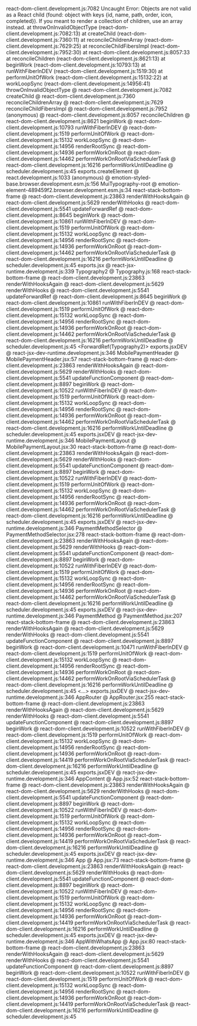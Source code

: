 react-dom-client.development.js:7082  Uncaught Error: Objects are not valid as a React child (found: object with keys {id, name, path, order, icon, completed}). If you meant to render a collection of children, use an array instead.
    at throwOnInvalidObjectType (react-dom-client.development.js:7082:13)
    at createChild (react-dom-client.development.js:7360:11)
    at reconcileChildrenArray (react-dom-client.development.js:7629:25)
    at reconcileChildFibersImpl (react-dom-client.development.js:7952:30)
    at react-dom-client.development.js:8057:33
    at reconcileChildren (react-dom-client.development.js:8621:13)
    at beginWork (react-dom-client.development.js:10793:13)
    at runWithFiberInDEV (react-dom-client.development.js:1519:30)
    at performUnitOfWork (react-dom-client.development.js:15132:22)
    at workLoopSync (react-dom-client.development.js:14956:41)
throwOnInvalidObjectType @ react-dom-client.development.js:7082
createChild @ react-dom-client.development.js:7360
reconcileChildrenArray @ react-dom-client.development.js:7629
reconcileChildFibersImpl @ react-dom-client.development.js:7952
(anonymous) @ react-dom-client.development.js:8057
reconcileChildren @ react-dom-client.development.js:8621
beginWork @ react-dom-client.development.js:10793
runWithFiberInDEV @ react-dom-client.development.js:1519
performUnitOfWork @ react-dom-client.development.js:15132
workLoopSync @ react-dom-client.development.js:14956
renderRootSync @ react-dom-client.development.js:14936
performWorkOnRoot @ react-dom-client.development.js:14462
performWorkOnRootViaSchedulerTask @ react-dom-client.development.js:16216
performWorkUntilDeadline @ scheduler.development.js:45
<span>
exports.createElement @ react.development.js:1033
(anonymous) @ emotion-styled-base.browser.development.esm.js:156
MuiTypography-root @ emotion-element-489459f2.browser.development.esm.js:34
react-stack-bottom-frame @ react-dom-client.development.js:23863
renderWithHooksAgain @ react-dom-client.development.js:5629
renderWithHooks @ react-dom-client.development.js:5541
updateForwardRef @ react-dom-client.development.js:8645
beginWork @ react-dom-client.development.js:10861
runWithFiberInDEV @ react-dom-client.development.js:1519
performUnitOfWork @ react-dom-client.development.js:15132
workLoopSync @ react-dom-client.development.js:14956
renderRootSync @ react-dom-client.development.js:14936
performWorkOnRoot @ react-dom-client.development.js:14462
performWorkOnRootViaSchedulerTask @ react-dom-client.development.js:16216
performWorkUntilDeadline @ scheduler.development.js:45
<MuiTypographyRoot>
exports.jsx @ react-jsx-runtime.development.js:339
Typography2 @ Typography.js:168
react-stack-bottom-frame @ react-dom-client.development.js:23863
renderWithHooksAgain @ react-dom-client.development.js:5629
renderWithHooks @ react-dom-client.development.js:5541
updateForwardRef @ react-dom-client.development.js:8645
beginWork @ react-dom-client.development.js:10861
runWithFiberInDEV @ react-dom-client.development.js:1519
performUnitOfWork @ react-dom-client.development.js:15132
workLoopSync @ react-dom-client.development.js:14956
renderRootSync @ react-dom-client.development.js:14936
performWorkOnRoot @ react-dom-client.development.js:14462
performWorkOnRootViaSchedulerTask @ react-dom-client.development.js:16216
performWorkUntilDeadline @ scheduler.development.js:45
<ForwardRef(Typography2)>
exports.jsxDEV @ react-jsx-dev-runtime.development.js:346
MobilePaymentHeader @ MobilePaymentHeader.jsx:57
react-stack-bottom-frame @ react-dom-client.development.js:23863
renderWithHooksAgain @ react-dom-client.development.js:5629
renderWithHooks @ react-dom-client.development.js:5541
updateFunctionComponent @ react-dom-client.development.js:8897
beginWork @ react-dom-client.development.js:10522
runWithFiberInDEV @ react-dom-client.development.js:1519
performUnitOfWork @ react-dom-client.development.js:15132
workLoopSync @ react-dom-client.development.js:14956
renderRootSync @ react-dom-client.development.js:14936
performWorkOnRoot @ react-dom-client.development.js:14462
performWorkOnRootViaSchedulerTask @ react-dom-client.development.js:16216
performWorkUntilDeadline @ scheduler.development.js:45
<MobilePaymentHeader>
exports.jsxDEV @ react-jsx-dev-runtime.development.js:346
MobilePaymentLayout @ MobilePaymentLayout.jsx:30
react-stack-bottom-frame @ react-dom-client.development.js:23863
renderWithHooksAgain @ react-dom-client.development.js:5629
renderWithHooks @ react-dom-client.development.js:5541
updateFunctionComponent @ react-dom-client.development.js:8897
beginWork @ react-dom-client.development.js:10522
runWithFiberInDEV @ react-dom-client.development.js:1519
performUnitOfWork @ react-dom-client.development.js:15132
workLoopSync @ react-dom-client.development.js:14956
renderRootSync @ react-dom-client.development.js:14936
performWorkOnRoot @ react-dom-client.development.js:14462
performWorkOnRootViaSchedulerTask @ react-dom-client.development.js:16216
performWorkUntilDeadline @ scheduler.development.js:45
<MobilePaymentLayout>
exports.jsxDEV @ react-jsx-dev-runtime.development.js:346
PaymentMethodSelector @ PaymentMethodSelector.jsx:278
react-stack-bottom-frame @ react-dom-client.development.js:23863
renderWithHooksAgain @ react-dom-client.development.js:5629
renderWithHooks @ react-dom-client.development.js:5541
updateFunctionComponent @ react-dom-client.development.js:8897
beginWork @ react-dom-client.development.js:10522
runWithFiberInDEV @ react-dom-client.development.js:1519
performUnitOfWork @ react-dom-client.development.js:15132
workLoopSync @ react-dom-client.development.js:14956
renderRootSync @ react-dom-client.development.js:14936
performWorkOnRoot @ react-dom-client.development.js:14462
performWorkOnRootViaSchedulerTask @ react-dom-client.development.js:16216
performWorkUntilDeadline @ scheduler.development.js:45
<PaymentMethodSelector>
exports.jsxDEV @ react-jsx-dev-runtime.development.js:346
PaymentMethod @ PaymentMethod.jsx:207
react-stack-bottom-frame @ react-dom-client.development.js:23863
renderWithHooksAgain @ react-dom-client.development.js:5629
renderWithHooks @ react-dom-client.development.js:5541
updateFunctionComponent @ react-dom-client.development.js:8897
beginWork @ react-dom-client.development.js:10471
runWithFiberInDEV @ react-dom-client.development.js:1519
performUnitOfWork @ react-dom-client.development.js:15132
workLoopSync @ react-dom-client.development.js:14956
renderRootSync @ react-dom-client.development.js:14936
performWorkOnRoot @ react-dom-client.development.js:14462
performWorkOnRootViaSchedulerTask @ react-dom-client.development.js:16216
performWorkUntilDeadline @ scheduler.development.js:45
<...>
exports.jsxDEV @ react-jsx-dev-runtime.development.js:346
AppRouter @ AppRouter.jsx:255
react-stack-bottom-frame @ react-dom-client.development.js:23863
renderWithHooksAgain @ react-dom-client.development.js:5629
renderWithHooks @ react-dom-client.development.js:5541
updateFunctionComponent @ react-dom-client.development.js:8897
beginWork @ react-dom-client.development.js:10522
runWithFiberInDEV @ react-dom-client.development.js:1519
performUnitOfWork @ react-dom-client.development.js:15132
workLoopSync @ react-dom-client.development.js:14956
renderRootSync @ react-dom-client.development.js:14936
performWorkOnRoot @ react-dom-client.development.js:14419
performWorkOnRootViaSchedulerTask @ react-dom-client.development.js:16216
performWorkUntilDeadline @ scheduler.development.js:45
<AppRouter>
exports.jsxDEV @ react-jsx-dev-runtime.development.js:346
AppContent @ App.jsx:52
react-stack-bottom-frame @ react-dom-client.development.js:23863
renderWithHooksAgain @ react-dom-client.development.js:5629
renderWithHooks @ react-dom-client.development.js:5541
updateFunctionComponent @ react-dom-client.development.js:8897
beginWork @ react-dom-client.development.js:10522
runWithFiberInDEV @ react-dom-client.development.js:1519
performUnitOfWork @ react-dom-client.development.js:15132
workLoopSync @ react-dom-client.development.js:14956
renderRootSync @ react-dom-client.development.js:14936
performWorkOnRoot @ react-dom-client.development.js:14419
performWorkOnRootViaSchedulerTask @ react-dom-client.development.js:16216
performWorkUntilDeadline @ scheduler.development.js:45
<AppContent>
exports.jsxDEV @ react-jsx-dev-runtime.development.js:346
App @ App.jsx:73
react-stack-bottom-frame @ react-dom-client.development.js:23863
renderWithHooksAgain @ react-dom-client.development.js:5629
renderWithHooks @ react-dom-client.development.js:5541
updateFunctionComponent @ react-dom-client.development.js:8897
beginWork @ react-dom-client.development.js:10522
runWithFiberInDEV @ react-dom-client.development.js:1519
performUnitOfWork @ react-dom-client.development.js:15132
workLoopSync @ react-dom-client.development.js:14956
renderRootSync @ react-dom-client.development.js:14936
performWorkOnRoot @ react-dom-client.development.js:14419
performWorkOnRootViaSchedulerTask @ react-dom-client.development.js:16216
performWorkUntilDeadline @ scheduler.development.js:45
<App>
exports.jsxDEV @ react-jsx-dev-runtime.development.js:346
AppWithWhatsApp @ App.jsx:80
react-stack-bottom-frame @ react-dom-client.development.js:23863
renderWithHooksAgain @ react-dom-client.development.js:5629
renderWithHooks @ react-dom-client.development.js:5541
updateFunctionComponent @ react-dom-client.development.js:8897
beginWork @ react-dom-client.development.js:10522
runWithFiberInDEV @ react-dom-client.development.js:1519
performUnitOfWork @ react-dom-client.development.js:15132
workLoopSync @ react-dom-client.development.js:14956
renderRootSync @ react-dom-client.development.js:14936
performWorkOnRoot @ react-dom-client.development.js:14419
performWorkOnRootViaSchedulerTask @ react-dom-client.development.js:16216
performWorkUntilDeadline @ scheduler.development.js:45
